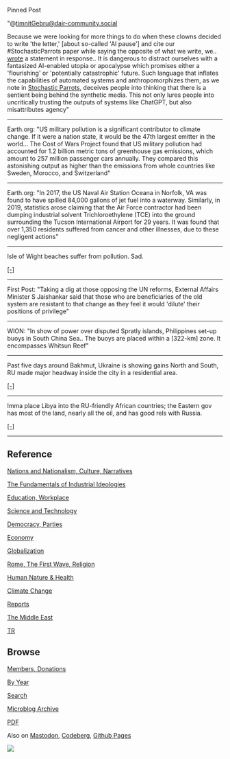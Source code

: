 Pinned Post

"@timnitGebru@dair-community.social

Because we were looking for more things to do when these clowns
decided to write 'the letter,' [about so-called 'AI pause'] and cite
our \#StochasticParrots paper while saying the opposite of what we
write, we.. [wrote](https://www.dair-institute.org/blog/letter-statement-March2023)
a statement in response.. It is dangerous to distract ourselves with a fantasized
AI-enabled utopia or apocalypse which promises either a 'flourishing' or
'potentially catastrophic' future. Such language that inflates the capabilities
of automated systems and anthropomorphizes them, as we note in [Stochastic Parrots](https://dl.acm.org/doi/abs/10.1145/3442188.3445922), 
deceives people into thinking that there is a sentient being behind the
synthetic media. This not only lures people into uncritically trusting
the outputs of systems like ChatGPT, but also misattributes agency"

---

Earth.org: "US military pollution is a significant contributor to
climate change. If it were a nation state, it would be the 47th
largest emitter in the world... The Cost of Wars Project found that US
military pollution had accounted for 1.2 billion metric tons of
greenhouse gas emissions, which amount to 257 million passenger cars
annually. They compared this astonishing output as higher than the
emissions from whole countries like Sweden, Morocco, and Switzerland"

---

Earth.org: "In 2017, the US Naval Air Station Oceana in Norfolk, VA
was found to have spilled 84,000 gallons of jet fuel into a
waterway. Similarly, in 2019, statistics arose claiming that the Air
Force contractor had been dumping industrial solvent Trichloroethylene
(TCE) into the ground surrounding the Tucson International Airport for
29 years. It was found that over 1,350 residents suffered from cancer
and other illnesses, due to these negligent actions"

---

Isle of Wight beaches suffer from pollution. Sad.

[[-]](https://www.euronews.com/travel/2023/04/07/swimming-in-sewage-here-are-the-beaches-to-avoid-in-this-uk-holiday-hotspot)

---

First Post: "Taking a dig at those opposing the UN reforms, External
Affairs Minister S Jaishankar said that those who are beneficiaries of
the old system are resistant to that change as they feel it would
'dilute' their positions of privilege"

---

WION: "In show of power over disputed Spratly islands, Philippines
set-up buoys in South China Sea.. The buoys are placed within a
[322-km] zone. It encompasses Whitsun Reef"

---

Past five days around Bakhmut, Ukraine is showing gains North and South,
RU made major headway inside the city in a residential area.

[[-]](mbl/2023/ukr-15.jpg)

---

Imma place Libya into the RU-friendly African countries; the Eastern
gov has most of the land, nearly all the oil, and has good rels with
Russia.

[[-]](2022/12/ru-africa.html)

---

## Reference

[Nations and Nationalism, Culture, Narratives](0119/2013/02/nations-and-nationalism.html)

[The Fundamentals of Industrial Ideologies](0119/2011/04/fundamentals-of-industrial-ideologies.html)

[Education, Workplace](0119/2017/09/education-workplace.html)

[Science and Technology](0119/2018/09/science-technology.html)

[Democracy, Parties](0119/2016/11/democracy.html)

[Economy](2021/01/economy.html)

[Globalization](0119/2018/09/globalization.html)

[Rome, The First Wave, Religion](0119/2017/12/rome.html)

[Human Nature & Health](2020/07/human-nature.html)

[Climate Change](2022/01/climate.html)

[Reports](2021/01/reports.html)

[The Middle East](0119/2019/07/middleeast.html)

[TR](../tr/index.html)

## Browse

[Members, Donations](2022/08/members.html)

[By Year](years.html)

[Search](search.html)

[Microblog Archive](mbl/index.html)

[PDF](https://drive.google.com/uc?export=view&id=1FSi-1MnqXVq_PVTEXzzflwN8-7h92N_R)

Also on 
[Mastodon](https://masto.ai/@muratk3n),
[Codeberg](https://muratk5n.codeberg.page/en/),
[Github Pages](https://muratk5n.github.io/thirdwave/en/)

<img src='https://drive.google.com/uc?export=view&id=1zsIeciFSvlr-sWB84Tc0mfZ_NYqn9VQx'/> 



